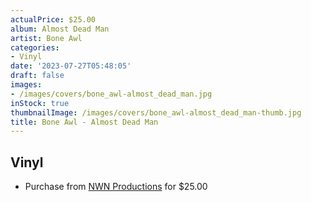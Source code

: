 ```yaml
---
actualPrice: $25.00
album: Almost Dead Man
artist: Bone Awl
categories:
- Vinyl
date: '2023-07-27T05:48:05'
draft: false
images:
- /images/covers/bone_awl-almost_dead_man.jpg
inStock: true
thumbnailImage: /images/covers/bone_awl-almost_dead_man-thumb.jpg
title: Bone Awl - Almost Dead Man
---
```


## Vinyl
* Purchase from [NWN Productions](http://shop.nwnprod.com/index.php?route=product/product&path=75&product_id=27284&sort=pd.name&order=ASC) for $25.00
